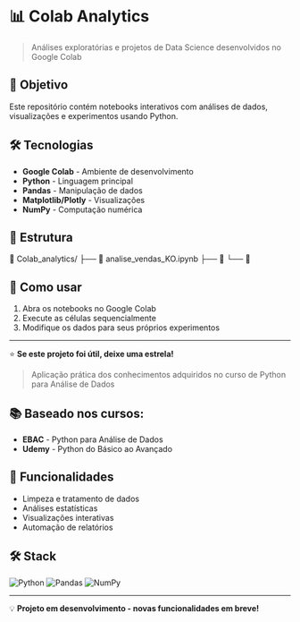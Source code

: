 # 📊 Colab Analytics

> Análises exploratórias e projetos de Data Science desenvolvidos no Google Colab

## 🎯 Objetivo
Este repositório contém notebooks interativos com análises de dados, visualizações e experimentos usando Python.

## 🛠️ Tecnologias
- **Google Colab** - Ambiente de desenvolvimento
- **Python** - Linguagem principal
- **Pandas** - Manipulação de dados
- **Matplotlib/Plotly** - Visualizações
- **NumPy** - Computação numérica

## 📁 Estrutura
📂 Colab_analytics/
├── 📓 analise_vendas_KO.ipynb
├── 📓 
└── 📓 

## 🚀 Como usar
1. Abra os notebooks no Google Colab
2. Execute as células sequencialmente
3. Modifique os dados para seus próprios experimentos

---
⭐ **Se este projeto foi útil, deixe uma estrela!**
> Aplicação prática dos conhecimentos adquiridos no curso de Python para Análise de Dados

## 📚 Baseado nos cursos:
- **EBAC** - Python para Análise de Dados
- **Udemy** - Python do Básico ao Avançado

## 🎯 Funcionalidades
- Limpeza e tratamento de dados
- Análises estatísticas
- Visualizações interativas
- Automação de relatórios

## 🛠️ Stack
![Python](https://img.shields.io/badge/Python-3776AB?style=flat&logo=python&logoColor=white)
![Pandas](https://img.shields.io/badge/Pandas-150458?style=flat&logo=pandas&logoColor=white)
![NumPy](https://img.shields.io/badge/NumPy-013243?style=flat&logo=numpy&logoColor=white)

---
💡 **Projeto em desenvolvimento - novas funcionalidades em breve!**
